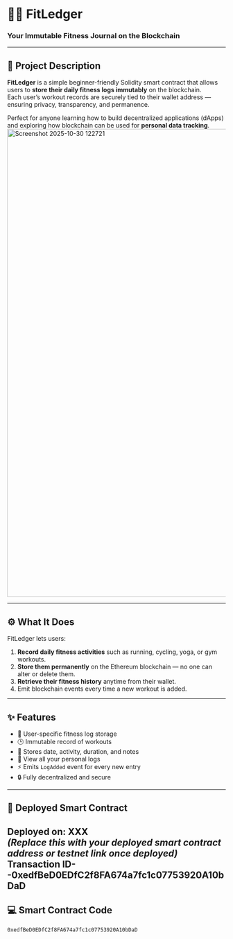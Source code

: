 
# 🏋️‍♂️ FitLedger

### Your Immutable Fitness Journal on the Blockchain

---

## 📖 Project Description

**FitLedger** is a simple beginner-friendly Solidity smart contract that allows users to **store their daily fitness logs immutably** on the blockchain.  
Each user’s workout records are securely tied to their wallet address — ensuring privacy, transparency, and permanence.  

Perfect for anyone learning how to build decentralized applications (dApps) and exploring how blockchain can be used for **personal data tracking**.
<img width="1920" height="1080" alt="Screenshot 2025-10-30 122721" src="https://github.com/user-attachments/assets/225be208-e45c-41ea-a114-f92d3781f8fb" />



---

## ⚙️ What It Does

FitLedger lets users:

1. **Record daily fitness activities** such as running, cycling, yoga, or gym workouts.  
2. **Store them permanently** on the Ethereum blockchain — no one can alter or delete them.  
3. **Retrieve their fitness history** anytime from their wallet.  
4. Emit blockchain events every time a new workout is added.

---

## ✨ Features

- 🧍 User-specific fitness log storage  
- 🕒 Immutable record of workouts  
- 📅 Stores date, activity, duration, and notes  
- 📜 View all your personal logs  
- ⚡ Emits `LogAdded` event for every new entry  
- 🔒 Fully decentralized and secure  

---

## 🔗 Deployed Smart Contract

Deployed on: **XXX**  
*(Replace this with your deployed smart contract address or testnet link once deployed)*
**Transaction ID**--0xedfBeD0EDfC2f8FA674a7fc1c07753920A10bDaD
---

## 💻 Smart Contract Code

```solidity
0xedfBeD0EDfC2f8FA674a7fc1c07753920A10bDaD

            
